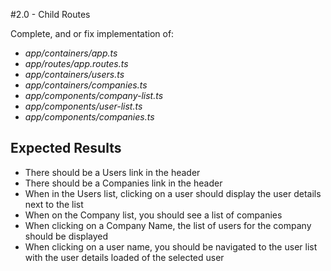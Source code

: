 #2.0 - Child Routes

Complete, and or fix implementation of:

* _app/containers/app.ts_
* _app/routes/app.routes.ts_
* _app/containers/users.ts_
* _app/containers/companies.ts_
* _app/components/company-list.ts_
* _app/components/user-list.ts_
* _app/components/companies.ts_

## Expected Results

* There should be a Users link in the header
* There should be a Companies link in the header
* When in the Users list, clicking on a user should display the user details next to the list
* When on the Company list, you should see a list of companies
* When clicking on a Company Name, the list of users for the company should be displayed
* When clicking on a user name, you should be navigated to the user list with the user details loaded of the selected user
